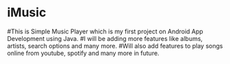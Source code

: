 # iMusic

#This is Simple Music Player which is my first project on Android App Development using Java.
#I will be adding more features like albums, artists, search options and many more.
#Will also add features to play songs online from youtube, spotify and many more in future.
